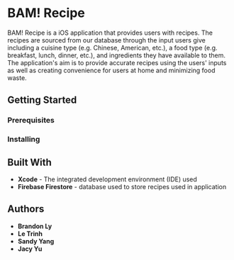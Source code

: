 # BAM! Recipe
BAM! Recipe is a iOS application that provides users with recipes. The recipes are sourced from our database through the input users give including a cuisine type (e.g. Chinese, American, etc.), a food type (e.g. breakfast, lunch, dinner, etc.), and ingredients they have available to them. The application's aim is to provide accurate recipes using the users' inputs as well as creating convenience for users at home and minimizing food waste.

## Getting Started

### Prerequisites

### Installing

## Built With
* __Xcode__ - The integrated development environment (IDE) used
* __Firebase Firestore__ - database used to store recipes used in application

## Authors
* __Brandon Ly__
* __Le Trinh__
* __Sandy Yang__
* __Jacy Yu__

